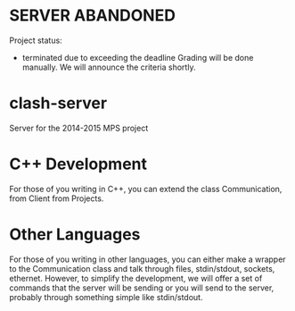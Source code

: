 SERVER ABANDONED
============
Project status: 
  - terminated due to exceeding the deadline 
Grading will be done manually. We will announce the criteria shortly.



clash-server
============

Server for the 2014-2015 MPS project

C++ Development
============
For those of you writing in C++, you can extend the class Communication, from Client from Projects.

Other Languages
============
For those of you writing in other languages, you can either make a wrapper to the Communication class and talk through files, stdin/stdout, sockets, ethernet.
However, to simplify the development, we will offer a set of commands that the server will be sending or you will send to the server, probably through something simple like stdin/stdout.
